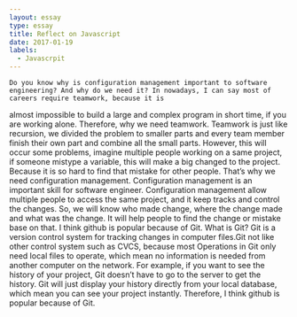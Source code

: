 ```yaml
---
layout: essay
type: essay
title: Reflect on Javascript
date: 2017-01-19
labels:
  - Javascrpit
---
```


	Do you know why is configuration management important to software engineering? And why do we need it? In nowadays, I can say most of careers require teamwork, because it is 
almost impossible to build a large and complex program in short time, if you are working alone. Therefore, why we need teamwork. Teamwork is just like recursion, we divided 
the problem to smaller parts and every team member finish their own part and combine all the small parts. However, this will occur some problems, imagine multiple people working
 on a same project, if someone mistype a variable, this will make a big changed to the project. Because it is so hard to find that mistake for other people. That’s why we need
 configuration management. 
	Configuration management is an important skill for software engineer. Configuration management allow multiple people to access the same project, and it keep tracks and
 control the changes. So, we will know who made change, where the change made and what was the change.  It will help people to find the change or mistake base on that.
 	I think github is popular because of Git. What is Git? Git is a version control system for tracking changes in computer files.Git not like other control system such as
 CVCS, because most Operations in Git only need local files to operate, which mean no information is needed from another computer on the network. For example, if you want to
 see the history of your project, Git doesn’t have to go to the server to get the history. Git will just display your history directly from your local database, which mean you
 can see your project instantly. Therefore, I think github is popular because of Git.
 
 
